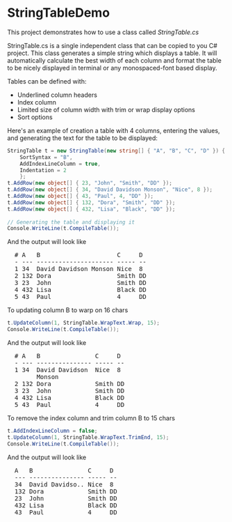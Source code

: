 # StringTableDemo
This project demonstrates how to use a class called *StringTable.cs*

StringTable.cs is a single independent class that can be copied to you C# project. This class generates a simple string which displays a table. It will automatically calculate the best width of each column and format the table to be nicely displayed in terminal or any monospaced-font based display. 

Tables can be defined with: 
* Underlined column headers
* Index column
* Limited size of column width with trim or wrap display options
* Sort options

Here's an example of creation a table with 4 columns, entering the values, and generating the text for the table to be displayed:
```cs
StringTable t = new StringTable(new string[] { "A", "B", "C", "D" }) {
	SortSyntax = "B",
	AddIndexLineColumn = true,
	Indentation = 2
	};
t.AddRow(new object[] { 23, "John", "Smith", "DD" });
t.AddRow(new object[] { 34, "David Davidson Monson", "Nice", 8 });
t.AddRow(new object[] { 43, "Paul", 4, "DD" });
t.AddRow(new object[] { 132, "Dora", "Smith", "DD" });
t.AddRow(new object[] { 432, "Lisa", "Black", "DD" });
  
// Generating the table and displaying it
Console.WriteLine(t.CompileTable());

```

And the output will look like 
<pre>
  # A   B                     C     D  
  - --- --------------------- ----- -- 
  1 34  David Davidson Monson Nice  8  
  2 132 Dora                  Smith DD 
  3 23  John                  Smith DD 
  4 432 Lisa                  Black DD 
  5 43  Paul                  4     DD 
</pre>

To updating column B to warp on 16 chars
```cs
t.UpdateColumn(1, StringTable.WrapText.Wrap, 15);
Console.WriteLine(t.CompileTable());
```

And the output will look like 
<pre>
  # A   B               C     D  
  - --- --------------- ----- -- 
  1 34  David Davidson  Nice  8  
        Monson                   
  2 132 Dora            Smith DD 
  3 23  John            Smith DD 
  4 432 Lisa            Black DD 
  5 43  Paul            4     DD 
</pre>

To remove the index column and trim column B to 15 chars
```cs
t.AddIndexLineColumn = false;
t.UpdateColumn(1, StringTable.WrapText.TrimEnd, 15);
Console.WriteLine(t.CompileTable());
```

And the output will look like 
<pre>
  A   B               C     D  
  --- --------------- ----- -- 
  34  David Davidso.. Nice  8  
  132 Dora            Smith DD 
  23  John            Smith DD 
  432 Lisa            Black DD 
  43  Paul            4     DD 
</pre>

